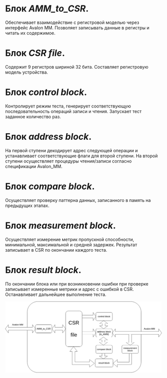 # Блок ***AMM_to_CSR***.  
Обеспечивает взаимодействие с регистровой моделью через интерфейс Avalon MM. Позволяет записывать данные в регистры и читать их содержимое.

# Блок ***CSR file***.  
Содержит 9 регистров шириной 32 бита. Составляет регистровую модель устройства.

# Блок ***control block***.  
Контролирует режим теста, генерирует соответствующую последовательность операций записи и чтения. Запускает тест заданное количество раз.

# Блок ***address block***.  
На первой ступени декодирует адрес следующей операции и устанавливает соответствующие флаги для второй ступени. На второй ступени осуществляет процедуры чтения/записи согласно спецификации Avalon_MM.

# Блок ***compare block***.  
Осуществляет проверку паттерна данных, записанного в память на предыдущих этапах.

# Блок ***measurement block***.  
Осуществляет измерение метрик пропускной способности, минимальной, максимальной и средней задержек. Результат записывает в CSR по окончании каждого теста.

# Блок ***result block***.  
По окончании блока или при возникновении ошибки при проверке записывает измеренные метрики и адрес с ошибкой в CSR. Останавливает дальнейшее выполнение теста.

![block_scheme](https://github.com/Radiophantom/Memory_Checker/blob/master/block_scheme.jpg)
